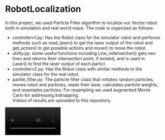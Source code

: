 # RobotLocalization
In this project, we used Particle Filter algorithm to localize our Vector robot both in simulation and real world maze. The code is organized as follows:
* controllerv1.py: Has the Robot class for the simulator robot and performs methods such as read_laser() to get the laser output of the robot and get_action() to get possible actions and move() to move the robot.
* utility.py: some useful functions including Line_initersection() gets two lines and returns their intersection point, if existed, and is used in Laser() to find the laser output of each particl.
* controllerv2.py: Has the Robot class with similar methods to the simulator class for the real robot.
* partile_filter.py: The particle filter class that initiates random particles, moves robot and particles, reads their laser, calculates particle weights, and resamples particles. For resampling we used augmented Monte Carlo for addressing kidnapping.
<br />Videos of results are uploaded to this repository.
<video src="https://github.com/BanafshehKarimian/RobotLocalization/blob/main/result2merged.mp4" width=180/>

